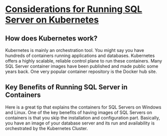 # **[Considerations for Running SQL Server on Kubernetes](https://www.mssqltips.com/sqlservertip/6775/run-sql-server-on-kubernetes/)**

## How does Kubernetes work?

Kubernetes is mainly an orchestration tool. You might say you have hundreds of containers running applications and databases. Kubernetes offers a highly scalable, reliable control plane to run these containers. Many SQL Server container images have been published and made public some years back. One very popular container repository is the Docker hub site.

## Key Benefits of Running SQL Server in Containers

Here is a great tip that explains the containers for SQL Servers on Windows and Linux. One of the key benefits of having images of SQL Servers on containers is that you skip the installation and configuration part. Basically, you have an image of your database server and its run and availability is orchestrated by the Kubernetes Cluster.
